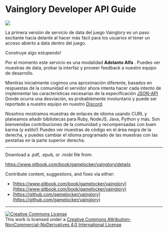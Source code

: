 # Vainglory Developer API Guide

![](../cover.png)

La primera versión de servicio de data del juego Vainglory es un paso excitante hacia delante al hacer más fácil para los usuarios el tener un acceso abierto a data dentro del juego.

Construye algo estupendo!

Por el momento este servicio es una modalidad **Adelanto Alfa** . Puedes ver muestras de data, probar la interfaz y proveer feedback a nuestro equipo de desarrollo.

Mientras inicialmente cogimos una aproximación diferente, basados en respuestas de la comunidad el servidor ahora intenta hacer cada intento de implementar las características necesarias de la especificación
[JSON-API](http://jsonapi.org/)
Donde ocurra una desviación, es probablemente involuntario y puede ser reportado a nuestro equipo en nuestro [Discord](https://discord.me/vaingloryapi).

Nosotros mostramos muestras de enlaces de idioma usando CURL y planeamos añadir bibliotecas para Ruby, NodeJS, Java, Python y más. Son bienvenidas contribuciones de la comunidad y recompensadas con buen karma (y estilo!) Puedes ver muestras de código en el área negra de la derecha, y puedes cambiar el idioma programado de las muestras con las pestañas en la parte superior derecha.

***

Download a .pdf, .epub, or .mobi file from:

https://www.gitbook.com/book/gamelocker/vainglory/details

Contribute content, suggestions, and fixes via either:
  * [https://www.gitbook.com/book/gamelocker/vainglory](https://www.gitbook.com/book/gamelocker/vainglory)
  * [https://github.com/gamelocker/vainglory](https://github.com/gamelocker/vainglory)

***

<a rel="license" href="http://creativecommons.org/licenses/by-nc-nd/4.0/"><img alt="Creative Commons License" style="border-width:0" src="https://i.creativecommons.org/l/by-nc-nd/4.0/88x31.png" /></a><br />This work is licensed under a <a rel="license" href="http://creativecommons.org/licenses/by-nc-nd/4.0/">Creative Commons Attribution-NonCommercial-NoDerivatives 4.0 International License</a>
